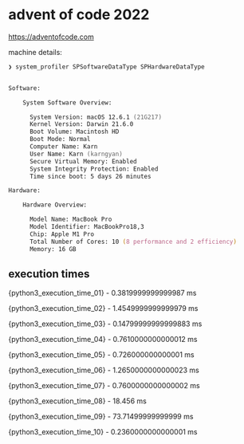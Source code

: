 # advent of code 2022

https://adventofcode.com

machine details:

```zsh
❯ system_profiler SPSoftwareDataType SPHardwareDataType


Software:

    System Software Overview:

      System Version: macOS 12.6.1 (21G217)
      Kernel Version: Darwin 21.6.0
      Boot Volume: Macintosh HD
      Boot Mode: Normal
      Computer Name: Karn
      User Name: Karn (karngyan)
      Secure Virtual Memory: Enabled
      System Integrity Protection: Enabled
      Time since boot: 5 days 26 minutes

Hardware:

    Hardware Overview:

      Model Name: MacBook Pro
      Model Identifier: MacBookPro18,3
      Chip: Apple M1 Pro
      Total Number of Cores: 10 (8 performance and 2 efficiency)
      Memory: 16 GB
```

## execution times

{python3_execution_time_01} - 0.3819999999999987 ms

{python3_execution_time_02} - 1.4549999999999979 ms

{python3_execution_time_03} - 0.14799999999999883 ms

{python3_execution_time_04} - 0.7610000000000012 ms

{python3_execution_time_05} - 0.726000000000001 ms

{python3_execution_time_06} - 1.2650000000000023 ms

{python3_execution_time_07} - 0.7600000000000002 ms

{python3_execution_time_08} - 18.456 ms

{python3_execution_time_09} - 73.71499999999999 ms

{python3_execution_time_10} - 0.2360000000000001 ms